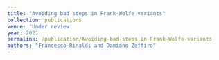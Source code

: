 ```yaml
---
title: "Avoiding bad steps in Frank-Wolfe variants"
collection: publications
venue: 'Under review'
year: 2021
permalink: /publication/Avoiding-bad-steps-in-Frank-Wolfe-variants
authors: "Francesco Rinaldi and Damiano Zeffiro"
---
```

